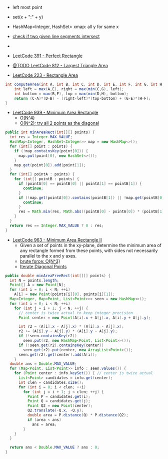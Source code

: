 - left most point

- set(x + ":" + y)
- HashMap<Integer, HashSet<Integer>> xmap: all y for same x

- [check if two given line segments intersect](https://www.geeksforgeeks.org/check-if-two-given-line-segments-intersect/)
- 

- [LeetCode 391 - Perfect Rectangle](https://leetcode.com/problems/perfect-rectangle/discuss/87181/Really-Easy-Understanding-Solution(O(n)-Java))

- [@TODO LeetCode 812 - Largest Triangle Area](https://leetcode.com/problems/largest-triangle-area/discuss/122711/C%2B%2BJavaPython-Solution-with-Explanation-and-Prove)

- [LeetCode 223 - Rectangle Area](https://leetcode.com/problems/rectangle-area/discuss/62149/Just-another-short-way)
```java
int computeArea(int A, int B, int C, int D, int E, int F, int G, int H) {
    int left = max(A,E), right = max(min(C,G), left);
    int bottom = max(B,F), top = max(min(D,H), bottom);
    return (C-A)*(D-B) - (right-left)*(top-bottom) + (G-E)*(H-F);
}
```
- [LeetCode 939 - Minimum Area Rectangle](https://yeqiuquan.blogspot.com/2018/11/939-minimum-area-rectangle.html)
  - [O(N^4)](https://buptwc.com/2018/11/11/Leetcode-939-Minimum-Area-Rectangle/)
  - [O(N^2): try all 2 points as the diagonal](https://yeqiuquan.blogspot.com/2018/11/939-minimum-area-rectangle.html)
```java
public int minAreaRect(int[][] points) {
  int res = Integer.MAX_VALUE;
  HashMap<Integer, HashSet<Integer>> map = new HashMap<>();
  for (int[] point : points) {
    if (!map.containsKey(point[0])) {
      map.put(point[0], new HashSet<>());
    }
    map.get(point[0]).add(point[1]);
  }
  for (int[] pointA : points) {
    for (int[] pointB : points) {
      if (pointA[0] == pointB[0] || pointA[1] == pointB[1]) {
        continue;
      }
      if (!map.get(pointA[0]).contains(pointB[1]) || !map.get(pointB[0]).contains(pointA[1])) {
        continue;
      }
      res = Math.min(res, Math.abs((pointB[0] - pointA[0]) * (pointB[1] - pointA[1])));
    }
  }
  return res == Integer.MAX_VALUE ? 0 : res;
}
```

- [LeetCode 963 - Minimum Area Rectangle II](https://leetcode.com/articles/minimum-area-rectangle-ii/)
  - Given a set of points in the xy-plane, determine the minimum area of any rectangle formed from these points, with sides not necessarily parallel to the x and y axes.
  - [brute force: O(N^3)](http://www.programmersought.com/article/5527381097/)
  - [Iterate Diagonal Points](https://leetcode.com/articles/minimum-area-rectangle-ii/)
```java
public double minAreaFreeRect(int[][] points) {
  int N = points.length;
  Point[] A = new Point[N];
  for (int i = 0; i < N; ++i)
    A[i] = new Point(points[i][0], points[i][1]);
  Map<Integer, Map<Point, List<Point>>> seen = new HashMap<>();
  for (int i = 0; i < N; ++i)
    for (int j = i + 1; j < N; ++j) {
      // center is twice actual to keep integer precision
      Point center = new Point(A[i].x + A[j].x, A[i].y + A[j].y);

      int r2 = (A[i].x - A[j].x) * (A[i].x - A[j].x);
      r2 += (A[i].y - A[j].y) * (A[i].y - A[j].y);
      if (!seen.containsKey(r2))
        seen.put(r2, new HashMap<Point, List<Point>>());
      if (!seen.get(r2).containsKey(center))
        seen.get(r2).put(center, new ArrayList<Point>());
      seen.get(r2).get(center).add(A[i]);
    }
  double ans = Double.MAX_VALUE;
  for (Map<Point, List<Point>> info : seen.values()) {
    for (Point center : info.keySet()) { // center is twice actual
      List<Point> candidates = info.get(center);
      int clen = candidates.size();
      for (int i = 0; i < clen; ++i)
        for (int j = i + 1; j < clen; ++j) {
          Point P = candidates.get(i);
          Point Q = candidates.get(j);
          Point Q2 = new Point(center);
          Q2.translate(-Q.x, -Q.y);
          double area = P.distance(Q) * P.distance(Q2);
          if (area < ans)
            ans = area;
        }
    }
  }

  return ans < Double.MAX_VALUE ? ans : 0;
}
```
